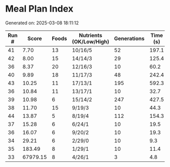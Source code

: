 # Meal Plan Index

Generated on: 2025-03-08 18:11:12

| Run # | Score | Foods | Nutrients (OK/Low/High) | Generations | Time (s) | Filename |
|-------|-------|-------|----------------------|------------|----------|----------|
| 41 | 7.70 | 13 | 10/16/5 | 52 | 197.1 | [meal_41_20250308_150622.json](recipes/meal_41_20250308_150622.json) |
| 42 | 8.00 | 15 | 14/14/3 | 29 | 125.4 | [meal_42_20250308_160742.json](recipes/meal_42_20250308_160742.json) |
| 36 | 8.37 | 20 | 12/16/3 | 10 | 60.2 | [meal_36_20250308_130148.json](recipes/meal_36_20250308_130148.json) |
| 40 | 9.89 | 18 | 11/17/3 | 48 | 242.4 | [meal_40_20250308_140430.json](recipes/meal_40_20250308_140430.json) |
| 43 | 10.25 | 11 | 17/13/1 | 195 | 592.3 | [meal_43_20250308_170353.json](recipes/meal_43_20250308_170353.json) |
| 36 | 10.84 | 11 | 13/17/1 | 10 | 32.7 | [meal_36_20250308_124742.json](recipes/meal_36_20250308_124742.json) |
| 39 | 10.98 | 6 | 15/14/2 | 247 | 427.5 | [meal_39_20250308_131654.json](recipes/meal_39_20250308_131654.json) |
| 38 | 11.70 | 15 | 9/19/3 | 10 | 44.3 | [meal_38_20250308_131405.json](recipes/meal_38_20250308_131405.json) |
| 44 | 13.87 | 5 | 8/19/4 | 112 | 154.3 | [meal_44_20250308_180838.json](recipes/meal_44_20250308_180838.json) |
| 37 | 15.28 | 6 | 6/24/1 | 10 | 19.5 | [meal_37_20250308_130800.json](recipes/meal_37_20250308_130800.json) |
| 36 | 16.07 | 6 | 9/20/2 | 10 | 19.3 | [meal_36_20250308_124222.json](recipes/meal_36_20250308_124222.json) |
| 34 | 29.21 | 6 | 2/29/0 | 10 | 9.3 | [meal_34_20250308_230154.json](recipes/meal_34_20250308_230154.json) |
| 35 | 183.49 | 8 | 1/29/1 | 10 | 11.4 | [meal_35_20250308_230342.json](recipes/meal_35_20250308_230342.json) |
| 33 | 67979.15 | 8 | 4/26/1 | 3 | 4.8 | [meal_33_20250308_225223.json](recipes/meal_33_20250308_225223.json) |
